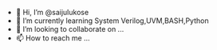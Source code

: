 - 👋 Hi, I’m @saijulukose
- 🌱 I’m currently learning System Verilog,UVM,BASH,Python
- 💞️ I’m looking to collaborate on ...
- 📫 How to reach me ...

<!---
saijulukose/saijulukose is a ✨ special ✨ repository because its `README.md` (this file) appears on your GitHub profile.
You can click the Preview link to take a look at your changes.
--->
